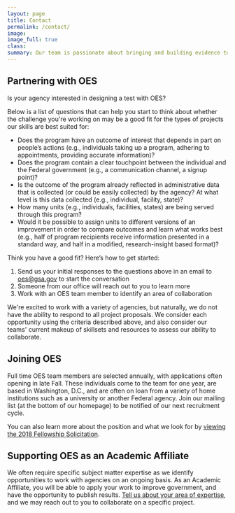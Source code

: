 ```yaml
---
layout: page
title: Contact
permalink: /contact/
image:
image_full: true
class:
summary: Our team is passionate about bringing and building evidence to tackle Federal priorities. 
---
```

## Partnering with OES

Is your agency interested in designing a test with OES?

Below is a list of questions that can help you start to think about whether the challenge you're working on may be a good fit for the types of projects our skills are best suited for:

 - Does the program have an outcome of interest that depends in part on people’s actions (e.g., individuals taking up a program, adhering to appointments, providing accurate information)?
 - Does the program contain a clear touchpoint between the individual and the Federal government (e.g., a communication channel, a signup point)?
 - Is the outcome of the program already reflected in administrative data that is collected (or could be easily collected) by the agency? At what level is this data collected (e.g., individual, facility, state)?
 - How many units (e.g., individuals, facilities, states) are being served through this program? 
 - Would it be possible to assign units to different versions of an improvement in order to compare outcomes and learn what works best (e.g., half of program recipients receive information presented in a standard way, and half in a modified, research-insight based format)?

Think you have a good fit? Here’s how to get started:
<ol>
<li>Send us your initial responses to the questions above in an email to <a href="mailto:oes@gsa.gov?subject=Collaboration">oes@gsa.gov</a> to start the conversation</li>
<li>Someone from our office will reach out to you to learn more</li>
<li>Work with an OES team member to identify an area of collaboration</li>
</ol> 

We're excited to work with a variety of agencies, but naturally, we do not have the ability to respond to all project proposals. We consider each opportunity using the criteria described above, and also consider our teams' current makeup of skillsets and resources to assess our ability to collaborate.

## Joining OES

Full time OES team members are selected annually, with applications often opening in late Fall. These individuals come to the team for one year, are based in Washington, D.C., and are often on loan from a variety of home institutions such as a university or another Federal agency. Join our mailing list (at the bottom of our homepage) to be notified of our next recruitment cycle. 

You can also learn more about the position and what we look for by [viewing the 2018 Fellowship Solicitation]({{site.baseurl}}/assets/files/FY18Solicitation.pdf).

## Supporting OES as an Academic Affiliate 

We often require specific subject matter expertise as we identify opportunities to work with agencies on an ongoing basis. As an Academic Affiliate, you will be able to apply your work to improve government, and have the opportunity to publish results. <a href="https://docs.google.com/forms/d/e/1FAIpQLSeqnuRSZNKZt9bVLAGw6G64i5oUNDqsGcrX7dvgGpvlac9Cog/viewform?usp=sf_link">Tell us about your area of expertise</a>, and we may reach out to you to collaborate on a specific project. 

